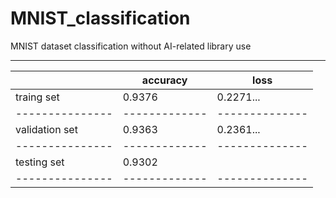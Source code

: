 # MNIST_classification
MNIST dataset classification without AI-related library use

______________________________________________
|               |   accuracy  |     loss     |      
|---------------|-------------|--------------|
|traing set     |    0.9376   |   0.2271...  |
|---------------|-------------|--------------|
|validation set |    0.9363   |   0.2361...  |
|---------------|-------------|--------------|
|testing set    |    0.9302   |              |
|---------------|-------------|--------------|
